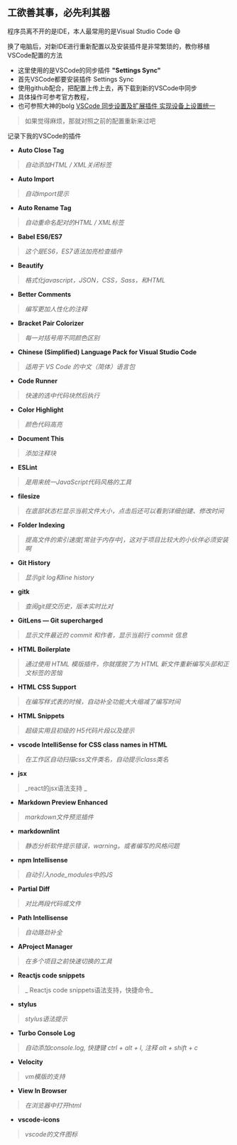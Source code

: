 ## 工欲善其事，必先利其器  

程序员离不开的是IDE，本人最常用的是Visual Studio Code  :smile:   

换了电脑后，对新IDE进行重新配置以及安装插件是非常繁琐的，教你移植VSCode配置的方法
+ 这里使用的是VSCode的同步插件 **"Settings Sync"** 
+ 首先VSCode都要安装插件 Settings Sync
+ 使用github配合，把配置上传上去，再下载到新的VSCode中同步
+ 具体操作可参考官方教程，
 + 也可参照大神的bolg [VSCode 同步设置及扩展插件 实现设备上设置统一](https://www.cnblogs.com/kenz520/p/7416836.html)
> 如果觉得麻烦，那就对照之前的配置重新来过吧  

记录下我的VSCode的插件  


- **Auto Close Tag**      
> _自动添加HTML / XML关闭标签_
- **Auto Import**  
> _自动import提示_
- **Auto Rename Tag**   
> _自动重命名配对的HTML / XML标签_
- **Babel ES6/ES7**   
> _这个是ES6，ES7语法加亮检查插件_
- **Beautify**  
> _格式化javascript，JSON，CSS，Sass，和HTML_
- **Better Comments**  
> _编写更加人性化的注释_
- **Bracket Pair Colorizer** 
> _每一对括号用不同颜色区别_
- **Chinese (Simplified) Language Pack for Visual Studio Code**  
> _适用于 VS Code 的中文（简体）语言包_
- **Code Runner**   
> _快速的选中代码块然后执行_
- **Color Highlight**  
> _颜色代码高亮_
- **Document This** 
> _添加注释块_
- **ESLint**  
> _是用来统一JavaScript代码风格的工具_
- **filesize** 
> _在底部状态栏显示当前文件大小，点击后还可以看到详细创建、修改时间_
- **Folder Indexing**   
> _提高文件的索引速度[常驻于内存中]，这对于项目比较大的小伙伴必须安装啊_
- **Git History**   
> _显示git log和line history_
- **gitk** 
> _查阅git提交历史，版本实时比对_
- **GitLens — Git supercharged**       
> _显示文件最近的 commit 和作者，显示当前行 commit 信息_	
- **HTML Boilerplate**   
> _通过使用 HTML 模版插件，你就摆脱了为 HTML 新文件重新编写头部和正文标签的苦恼_
- **HTML CSS Support**  
> _在编写样式表的时候，自动补全功能大大缩减了编写时间_
- **HTML Snippets**    
> _超级实用且初级的 H5代码片段以及提示_
- **vscode IntelliSense for CSS class names in HTML**   
> _在工作区自动扫描css文件类名，自动提示class类名_
- **jsx**    
> _react的jsx语法支持 _
- **Markdown Preview Enhanced**  
> _markdown文件预览插件_
- **markdownlint**   
> _静态分析软件提示错误，warning。或者编写的风格问题_
- **npm Intellisense**  
> _自动引入node_modules中的JS_
- **Partial Diff**	  
> _对比两段代码或文件_
- **Path Intellisense** 
> _自动路劲补全_
- **AProject Manager**   
> _在多个项目之前快速切换的工具_
- **Reactjs code snippets**  
> _ Reactjs code snippets语法支持，快捷命令_
- **stylus**  
> _stylus语法提示_
- **Turbo Console Log**   
> _自动添加console.log, 快捷键 ctrl + alt + l, 注释 alt + shift + c_
- **Velocity**   
> _vm模版的支持_
- **View In Browser**  
> _在浏览器中打开html_
- **vscode-icons**   
> _vscode的文件图标_
